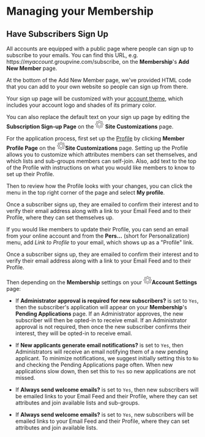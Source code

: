 # Managing your Membership

<span id="gv-2members-14membersAdd"></span>
## Have Subscribers Sign Up

All accounts are equipped with a public page where people can sign up to
subscribe to your emails.
You can find this URL, e.g. https://*myaccount*.groupvine.com/subscribe, on the **Membership**'s **Add New Member** page. 

<span class="adv">
  
At the bottom of the Add New Member page, we've provided HTML
code that you can add to your own website so people can sign up from
there.

</span> <!-- adv -->

Your sign up page will be customized with your
[account theme](/3-send/4-sendSettings.md?gv-qargs=0#gv-3send-4sendsettings-theme-colors),
which includes your account logo and shades of its primary color.

<span class="sub g4s">
  
You can also replace the default text on your sign up page by editing
the **Subscription Sign-up Page** on the <img src="/docimages/transparent-gear-icon.png" height="22"> **Site Customizations** page.

<span class="highlight">

For the application process, first set up the [Profile](/2-members/5-membersProfile.md?gv-qargs=0#gv-2members-5membersprofile) by 
clicking **Member Profile Page** on the <img src="/docimages/transparent-gear-icon.png" height="22">**Site Customizations** page.  Setting up the Profile 
allows you to customize which attributes members can set themselves, and which lists and sub-groups members can self-join.  Also, add text to the top of the Profile with instructions on what you would like members to know to set up their Profile.  

Then to review how the Profile looks with your changes, you can click the menu in the top right corner of the page and select **My profile**.

Once a subscriber signs up, they are emailed to confirm their interest
and to verify their email address along with a link to your Email Feed and to their Profile, 
where they can set themselves up.

If you would like members to update their Profile, you can send an email from your online account and from the **Pers...** (short for Personalization) menu, 
add *Link to Profile* to your email, which shows up as a "Profile" link.

</span> <!-- highlight -->

</span> <!-- sub g4s -->

<span class="free">
  
Once a subscriber signs up, they are emailed to confirm their interest
and to verify their email address along with a link to your Email Feed and to their Profile.

</span> <!-- free -->

Then depending on the **Membership** settings on your 
<img src="/docimages/transparent-gear-icon.png" height="22">**Account Settings** page:

<span class="sub g4s">

* If **Administrator approval is required for new subscribers?** is set to `Yes`, then the subscriber's application will appear on your 
**Membership**'s **Pending Applications** page.
If an Administrator approves, the new subscriber will then be opted-in to receive email.
If an Administrator approval is not required, then once the new subscriber
confirms their interest, they will be opted-in to receive email. 

* If **New applicants generate email notifications?** is set to `Yes`, then Administrators will receive an email notifying them of a new pending applicant.
To minimize notifications, we suggest initially setting this to `No` and checking the Pending
Applications page often.  When new applications slow down, then set this to `Yes` so new applications are not missed.

* If **Always send welcome emails?** is set to `Yes`, then new subscribers will be emailed links to your Email Feed and their Profile, where they
can set attributes and join available lists and sub-groups.

</span> <!-- sub g4s -->

<span class="free">

* If **Always send welcome emails?** is set to `Yes`, new subscribers will be emailed links to your Email Feed and their Profile, where they can
set attributes and join available lists.  

</span>



